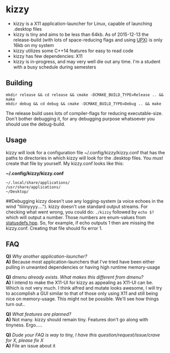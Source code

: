 # kizzy
* kizzy is a X11 application-launcher for Linux, capable of launching .desktop files
* kizzy is tiny and aims to be less than 64kb. As of 2015-12-13 the release-build (with lots of space-reducing flags and using <a href="https://en.wikipedia.org/wiki/UPX">UPX</a>) is only 16kb on my system
* kizzy utilizes some C++14 features for easy to read code
* kizzy has few dependencies: X11
* kizzy is in-progress, and may very well die out any time. I'm a student with a busy schedule during semesters

## Building
`mkdir release && cd release && cmake -DCMAKE_BUILD_TYPE=Release .. && make` <br> `mkdir debug && cd debug && cmake -DCMAKE_BUILD_TYPE=Debug .. && make`

The release build uses lots of compiler-flags for reducing executable-size. Don't bother debugging it, for any debugging purpose whatsoever you should use the debug-build.

## Usage
kizzy will look for a configuration file ~/.config/kizzy/kizzy.conf that has the paths to directories in which kizzy will look for the .desktop files.
You _must_ create that file by yourself. My kizzy.conf looks like this:

<b>~/.config/kizzy/kizzy.conf</b>
```
~/.local/share/applications/
/usr/share/applications/
~/Desktop/
```

##Debugging
kizzy doesn't use any logging-system (a voice echoes in the wind "tiiiinyyyy...."). kizzy doesn't use standard output streams. For checking what went wrong, you could do: `./kizzy` followed by `echo $?` which will output a number. Those numbers are enum-values from <a href="https://github.com/Kuxe/kizzy/blob/master/include/statusdefs.hpp">statusdefs.hpp</a>. So, for example, if echo outputs 1 then are missing the kizzy.conf. Creating that file should fix error 1. 

## FAQ
<b>Q)</b><i> Why another application-launcher?</i><br>
<b>A)</b> Because most application-launchers that I've tried have been either pulling in unwanted dependencies or having high runtime memory-usage<p>

<b>Q)</b><i> dmenu already exists. What makes this different from dmenu?</i><br>
<b>A)</b> I intend to make the X11-UI for kizzy as appealing as X11-UI can be. Which is not very much. I think alfred and mutate looks awesome, I will try to accomplish a GUI similar to that of those only using X11 and still being nice on memory-usage. This might not be possible. We'll see how things turn out..<p>

<b>Q)</b><i> What features are planned?</i><br>
<b>A)</b> Not many. kizzy should remain tiny. Features don't go along with tinyness. Ergo.....<p>

<b>Q)</b><i> Dude your FAQ is way to tiny, I have this question/request/issue/crave for X, please fix X</i><br>
<b>A)</b> File an issue about it<p>
